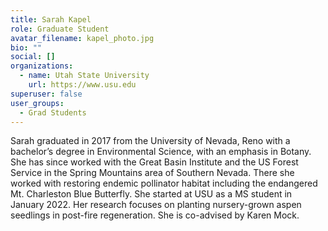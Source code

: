```yaml
---
title: Sarah Kapel
role: Graduate Student
avatar_filename: kapel_photo.jpg
bio: ""
social: []
organizations:
  - name: Utah State University
    url: https://www.usu.edu
superuser: false
user_groups:
  - Grad Students
---
```

<!--StartFragment-->

Sarah graduated in 2017 from the University of Nevada, Reno with a bachelor’s degree in Environmental Science, with an emphasis in Botany. She has since worked with the Great Basin Institute and the US Forest Service in the Spring Mountains area of Southern Nevada. There she worked with restoring endemic pollinator habitat including the endangered Mt. Charleston Blue Butterfly. She started at USU as a MS student in January 2022. Her research focuses on planting nursery-grown aspen seedlings in post-fire regeneration. She is co-advised by Karen Mock.

<!--EndFragment-->